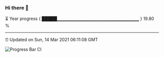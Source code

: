 ### Hi there 👋

⏳ Year progress { █████▁▁▁▁▁▁▁▁▁▁▁▁▁▁▁▁▁▁▁▁▁▁▁▁▁ } 19.80 %

---

⏰ Updated on Sun, 14 Mar 2021 06:11:08 GMT

![Progress Bar CI](https://github.com/liununu/liununu/workflows/Progress%20Bar%20CI/badge.svg)
